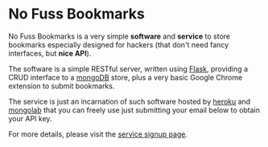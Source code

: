 No Fuss Bookmarks
=================

No Fuss Bookmarks is a very simple **software** and **service** to store
bookmarks especially designed for hackers (that don't need fancy interfaces,
but **nice API**).

The software is a simple RESTful server, written using
[Flask](http://flask.pocoo.org/), providing a CRUD interface to a
[mongoDB](http://www.mongodb.org/) store, plus a very basic Google Chrome
extension to submit bookmarks.

The service is just an incarnation of such software hosted by
[heroku](http://www.heroku.com/) and [mongolab](http://mongolab.com) that you
can freely use just submitting your email below to obtain your API key.

For more details, please visit the [service signup
page](http://nofussbm.herokuapp.com/static/signup.html).
